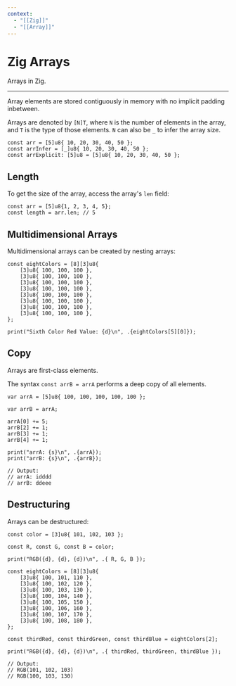 ```yaml
---
context:
  - "[[Zig]]"
  - "[[Array]]"
---
```


# Zig Arrays

Arrays in Zig.

---

Array elements are stored contiguously in memory with no implicit padding inbetween.

Arrays are denoted by `[N]T`, where `N` is the number of elements in the array, and `T` is the type of those elements. `N` can also be `_` to infer the array size.

```zig
const arr = [5]u8{ 10, 20, 30, 40, 50 };
const arrInfer = [_]u8{ 10, 20, 30, 40, 50 };
const arrExplicit: [5]u8 = [5]u8{ 10, 20, 30, 40, 50 };
```

## Length

To get the size of the array, access the array's `len` field:

```zig
const arr = [5]u8{1, 2, 3, 4, 5};
const length = arr.len; // 5
```

## Multidimensional Arrays

Multidimensional arrays can be created by nesting arrays:

```zig
const eightColors = [8][3]u8{
    [3]u8{ 100, 100, 100 },
    [3]u8{ 100, 100, 100 },
    [3]u8{ 100, 100, 100 },
    [3]u8{ 100, 100, 100 },
    [3]u8{ 100, 100, 100 },
    [3]u8{ 100, 100, 100 },
    [3]u8{ 100, 100, 100 },
    [3]u8{ 100, 100, 100 },
};

print("Sixth Color Red Value: {d}\n", .{eightColors[5][0]});
```

## Copy

Arrays are first-class elements.

The syntax `const arrB = arrA` performs a deep copy of all elements.

```zig
var arrA = [5]u8{ 100, 100, 100, 100, 100 };

var arrB = arrA;

arrA[0] += 5;
arrB[2] += 1;
arrB[3] += 1;
arrB[4] += 1;

print("arrA: {s}\n", .{arrA});
print("arrB: {s}\n", .{arrB});

// Output:
// arrA: idddd
// arrB: ddeee
```

## Destructuring

Arrays can be destructured:

```zig
const color = [3]u8{ 101, 102, 103 };

const R, const G, const B = color;

print("RGB({d}, {d}, {d})\n", .{ R, G, B });

const eightColors = [8][3]u8{
    [3]u8{ 100, 101, 110 },
    [3]u8{ 100, 102, 120 },
    [3]u8{ 100, 103, 130 },
    [3]u8{ 100, 104, 140 },
    [3]u8{ 100, 105, 150 },
    [3]u8{ 100, 106, 160 },
    [3]u8{ 100, 107, 170 },
    [3]u8{ 100, 108, 180 },
};

const thirdRed, const thirdGreen, const thirdBlue = eightColors[2];

print("RGB({d}, {d}, {d})\n", .{ thirdRed, thirdGreen, thirdBlue });

// Output:
// RGB(101, 102, 103)
// RGB(100, 103, 130)
```
